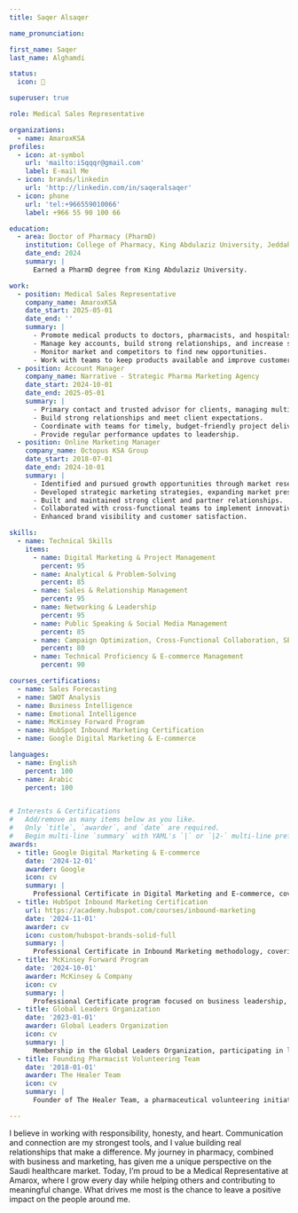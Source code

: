 ```yaml
---
title: Saqer Alsaqer 

name_pronunciation: 

first_name: Saqer
last_name: Alghamdi

status:
  icon: 💯

superuser: true

role: Medical Sales Representative

organizations:
  - name: AmaroxKSA
profiles:
  - icon: at-symbol
    url: 'mailto:iSqqqr@gmail.com'
    label: E-mail Me
  - icon: brands/linkedin
    url: 'http://linkedin.com/in/saqeralsaqer'
  - icon: phone
    url: 'tel:+966559010066'
    label: +966 55 90 100 66

education:
  - area: Doctor of Pharmacy (PharmD)
    institution: College of Pharmacy, King Abdulaziz University, Jeddah
    date_end: 2024
    summary: |
      Earned a PharmD degree from King Abdulaziz University. 

work:
  - position: Medical Sales Representative
    company_name: AmaroxKSA
    date_start: 2025-05-01
    date_end: ''
    summary: |
      - Promote medical products to doctors, pharmacists, and hospitals.
      - Manage key accounts, build strong relationships, and increase sales.
      - Monitor market and competitors to find new opportunities.
      - Work with teams to keep products available and improve customer satisfaction.
  - position: Account Manager
    company_name: Narrative - Strategic Pharma Marketing Agency
    date_start: 2024-10-01
    date_end: 2025-05-01
    summary: |
      - Primary contact and trusted advisor for clients, managing multiple projects.
      - Build strong relationships and meet client expectations.
      - Coordinate with teams for timely, budget-friendly project delivery.
      - Provide regular performance updates to leadership.
  - position: Online Marketing Manager
    company_name: Octopus KSA Group
    date_start: 2018-07-01
    date_end: 2024-10-01
    summary: |
      - Identified and pursued growth opportunities through market research and competitor analysis.
      - Developed strategic marketing strategies, expanding market presence and increasing revenue.
      - Built and maintained strong client and partner relationships.
      - Collaborated with cross-functional teams to implement innovative business and marketing solutions.
      - Enhanced brand visibility and customer satisfaction.

skills:
  - name: Technical Skills
    items:
      - name: Digital Marketing & Project Management
        percent: 95
      - name: Analytical & Problem-Solving
        percent: 85
      - name: Sales & Relationship Management
        percent: 95
      - name: Networking & Leadership
        percent: 95
      - name: Public Speaking & Social Media Management
        percent: 85
      - name: Campaign Optimization, Cross-Functional Collaboration, SEO
        percent: 80
      - name: Technical Proficiency & E-commerce Management
        percent: 90

courses_certifications:
  - name: Sales Forecasting
  - name: SWOT Analysis
  - name: Business Intelligence
  - name: Emotional Intelligence
  - name: McKinsey Forward Program
  - name: HubSpot Inbound Marketing Certification
  - name: Google Digital Marketing & E-commerce

languages:
  - name: English
    percent: 100
  - name: Arabic
    percent: 100


# Interests & Certifications
#   Add/remove as many items below as you like.
#   Only `title`, `awarder`, and `date` are required.
#   Begin multi-line `summary` with YAML's `|` or `|2-` multi-line prefix and indent 2 spaces below.
awards:
  - title: Google Digital Marketing & E-commerce
    date: '2024-12-01'
    awarder: Google
    icon: cv
    summary: |
      Professional Certificate in Digital Marketing and E-commerce, covering comprehensive digital marketing strategies, analytics, and e-commerce fundamentals.
  - title: HubSpot Inbound Marketing Certification
    url: https://academy.hubspot.com/courses/inbound-marketing
    date: '2024-11-01'
    awarder: cv
    icon: custom/hubspot-brands-solid-full
    summary: |
      Professional Certificate in Inbound Marketing methodology, covering content creation, social media promotion, lead nurturing, and conversion optimization strategies.
  - title: McKinsey Forward Program
    date: '2024-10-01'
    awarder: McKinsey & Company
    icon: cv
    summary: |
      Professional Certificate program focused on business leadership, strategic thinking, and management consulting methodologies.
  - title: Global Leaders Organization
    date: '2023-01-01'
    awarder: Global Leaders Organization
    icon: cv
    summary: |
      Membership in the Global Leaders Organization, participating in leadership development programs and international networking initiatives.
  - title: Founding Pharmacist Volunteering Team
    date: '2018-01-01'
    awarder: The Healer Team
    icon: cv
    summary: |
      Founder of The Healer Team, a pharmaceutical volunteering initiative focused on community health education and healthcare accessibility programs.

---
```

I believe in working with responsibility, honesty, and heart. Communication and connection are my strongest tools, and I value building real relationships that make a difference. My journey in pharmacy, combined with business and marketing, has given me a unique perspective on the Saudi healthcare market. Today, I’m proud to be a Medical Representative at Amarox, where I grow every day while helping others and contributing to meaningful change. What drives me most is the chance to leave a positive impact on the people around me.
